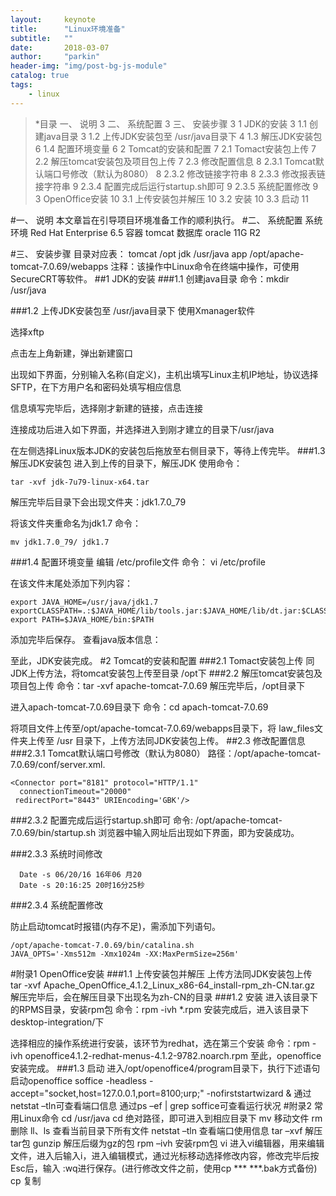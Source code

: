 ```yaml
---
layout:     keynote
title:      "Linux环境准备"
subtitle:   ""
date:       2018-03-07
author:     "parkin"
header-img: "img/post-bg-js-module"
catalog: true
tags:
    - linux
---
```



> *目录
一、 说明 3
二、 系统配置 3
三、 安装步骤 3
1 JDK的安装 3
1.1 创建java目录 3
1.2 上传JDK安装包至 /usr/java目录下 4
1.3 解压JDK安装包 6
1.4 配置环境变量 6
2 Tomcat的安装和配置 7
2.1 Tomact安装包上传 7
2.2 解压tomcat安装包及项目包上传 7
2.3 修改配置信息 8
2.3.1 Tomcat默认端口号修改（默认为8080） 8
2.3.2 修改链接字符串 8
2.3.3 修改报表链接字符串 9
2.3.4 配置完成后运行startup.sh即可 9
2.3.5 系统配置修改 9
3 OpenOffice安装 10
3.1 上传安装包并解压 10
3.2 安装 10
3.3 启动 11


#一、 说明
本文章旨在引导项目环境准备工作的顺利执行。
#二、 系统配置
系统环境 Red Hat Enterprise 6.5
容器 tomcat
数据库 oracle 11G R2

#三、 安装步骤
目录对应表：
tomcat /opt
jdk /usr/java
app /opt/apache-tomcat-7.0.69/webapps
注释：该操作中Linux命令在终端中操作，可使用SecureCRT等软件。
##1 JDK的安装
###1.1 创建java目录
命令：mkdir /usr/java

###1.2 上传JDK安装包至 /usr/java目录下
使用Xmanager软件

选择xftp

点击左上角新建，弹出新建窗口

出现如下界面，分别输入名称(自定义)，主机出填写Linux主机IP地址，协议选择SFTP，在下方用户名和密码处填写相应信息

信息填写完毕后，选择刚才新建的链接，点击连接

连接成功后进入如下界面，并选择进入到刚才建立的目录下/usr/java

在左侧选择Linux版本JDK的安装包后拖放至右侧目录下，等待上传完毕。
###1.3 解压JDK安装包
进入到上传的目录下，解压JDK
使用命令：
```
tar -xvf jdk-7u79-linux-x64.tar
```
解压完毕后目录下会出现文件夹：jdk1.7.0_79

将该文件夹重命名为jdk1.7
命令：
```
mv jdk1.7.0_79/ jdk1.7
```

###1.4 配置环境变量
编辑 /etc/profile文件
命令： vi /etc/profile

在该文件末尾处添加下列内容：
```
export JAVA_HOME=/usr/java/jdk1.7
exportCLASSPATH=.:$JAVA_HOME/lib/tools.jar:$JAVA_HOME/lib/dt.jar:$CLASSPATH
export PATH=$JAVA_HOME/bin:$PATH
```
添加完毕后保存。
查看java版本信息：

至此，JDK安装完成。
#2 Tomcat的安装和配置
###2.1 Tomact安装包上传
同JDK上传方法，将tomcat安装包上传至目录 /opt下
###2.2 解压tomcat安装包及项目包上传
命令：tar -xvf apache-tomcat-7.0.69
解压完毕后，/opt目录下

进入apach-tomcat-7.0.69目录下
命令：cd apach-tomcat-7.0.69

将项目文件上传至/opt/apache-tomcat-7.0.69/webapps目录下，将 law_files文件夹上传至 /usr 目录下，上传方法同JDK安装包上传。
##2.3 修改配置信息
###2.3.1 Tomcat默认端口号修改（默认为8080）
路径：/opt/apache-tomcat-7.0.69/conf/server.xml.
```
<Connector port="8181" protocol="HTTP/1.1"
  connectionTimeout="20000"
 redirectPort="8443" URIEncoding='GBK'/>
```


###2.3.2 配置完成后运行startup.sh即可
命令: /opt/apache-tomcat-7.0.69/bin/startup.sh
浏览器中输入网址后出现如下界面，即为安装成功。

###2.3.3 系统时间修改
```
  Date -s 06/20/16 16年06 月20
  Date -s 20:16:25 20时16分25秒
```
###2.3.4 系统配置修改


防止启动tomcat时报错(内存不足)，需添加下列语句。
```
/opt/apache-tomcat-7.0.69/bin/catalina.sh
JAVA_OPTS='-Xms512m -Xmx1024m -XX:MaxPermSize=256m'
```

#附录1 OpenOffice安装
###1.1 上传安装包并解压
上传方法同JDK安装包上传
tar -xvf Apache_OpenOffice_4.1.2_Linux_x86-64_install-rpm_zh-CN.tar.gz
解压完毕后，会在解压目录下出现名为zh-CN的目录
###1.2 安装
进入该目录下的RPMS目录，安装rpm包
命令：rpm -ivh *.rpm
安装完成后，进入该目录下desktop-integration/下

选择相应的操作系统进行安装，该环节为redhat，选在第三个安装
命令：rpm -ivh openoffice4.1.2-redhat-menus-4.1.2-9782.noarch.rpm
至此，openoffice安装完成。
###1.3 启动
进入/opt/openoffice4/program目录下，执行下述语句启动openoffice
soffice -headless -accept="socket,host=127.0.0.1,port=8100;urp;" -nofirststartwizard &
通过netstat –tln可查看端口信息
通过ps –ef | grep soffice可查看运行状况
#附录2 常用Linux命令
cd /usr/java cd 绝对路径，即可进入到相应目录下
mv 移动文件
rm 删除
ll、ls 查看当前目录下所有文件
netstat –tln 查看端口使用信息
tar –xvf 解压tar包
gunzip 解压后缀为gz的包
rpm –ivh 安装rpm包
vi 进入vi编辑器，用来编辑文件，进入后输入i，进入编辑模式，通过光标移动选择修改内容，修改完毕后按Esc后，输入 :wq进行保存。(进行修改文件之前，使用cp *** ***.bak方式备份)
cp 复制





